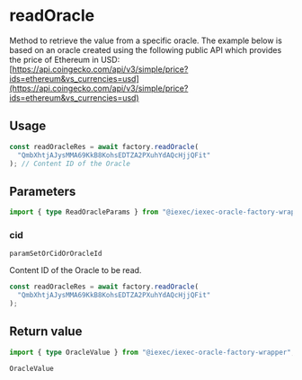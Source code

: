 # readOracle

Method to retrieve the value from a specific oracle.
The example below is based on an oracle created using the following public API which provides
the price of Ethereum in USD:
[https://api.coingecko.com/api/v3/simple/price?ids=ethereum&vs_currencies=usd](https://api.coingecko.com/api/v3/simple/price?ids=ethereum&vs_currencies=usd)

## Usage

```js
const readOracleRes = await factory.readOracle(
  "QmbXhtjAJysMMA69KkB8KohsEDTZA2PXuhYdAQcHjjQFit"
); // Content ID of the Oracle
```

## Parameters

```ts
import { type ReadOracleParams } from "@iexec/iexec-oracle-factory-wrapper";
```

### cid

`paramSetOrCidOrOracleId`

Content ID of the Oracle to be read.

```js
const readOracleRes = await factory.readOracle(
  "QmbXhtjAJysMMA69KkB8KohsEDTZA2PXuhYdAQcHjjQFit"
);
```

## Return value

```ts
import { type OracleValue } from "@iexec/iexec-oracle-factory-wrapper";
```

`OracleValue`
